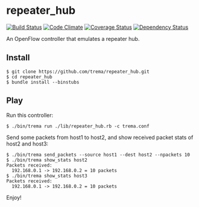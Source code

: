 repeater_hub
============
[![Build Status](http://img.shields.io/travis/trema/repeater_hub/develop.svg?style=flat)][travis]
[![Code Climate](http://img.shields.io/codeclimate/github/trema/repeater_hub.svg?style=flat)][codeclimate]
[![Coverage Status](http://img.shields.io/coveralls/trema/repeater_hub/develop.svg?style=flat)][coveralls]
[![Dependency Status](http://img.shields.io/gemnasium/trema/repeater_hub.svg?style=flat)][gemnasium]

An OpenFlow controller that emulates a repeater hub.

[travis]: http://travis-ci.org/trema/repeater_hub
[codeclimate]: https://codeclimate.com/github/trema/repeater_hub
[coveralls]: https://coveralls.io/r/trema/repeater_hub
[gemnasium]: https://gemnasium.com/trema/repeater_hub


Install
-------

```
$ git clone https://github.com/trema/repeater_hub.git
$ cd repeater_hub
$ bundle install --binstubs
```


Play
----

Run this controller:

```
$ ./bin/trema run ./lib/repeater_hub.rb -c trema.conf
```

Send some packets from host1 to host2, and show received packet stats
of host2 and host3:

```
$ ./bin/trema send_packets --source host1 --dest host2 --npackets 10
$ ./bin/trema show_stats host2
Packets received:
  192.168.0.1 -> 192.168.0.2 = 10 packets
$ ./bin/trema show_stats host3
Packets received:
  192.168.0.1 -> 192.168.0.2 = 10 packets
```

Enjoy!
